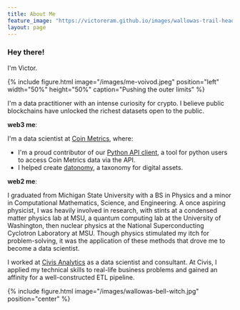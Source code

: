 ```yaml
---
title: About Me
feature_image: "https://victoreram.github.io/images/wallowas-trail-head.jpg"
layout: page
---
```



### Hey there!

I'm Victor.

{% include figure.html image="/images/me-voivod.jpeg" position="left" width="50%" height="50%" caption="Pushing the outer limits" %}

I'm a data practitioner with an intense curiosity for crypto. I believe public blockchains have unlocked the richest datasets open to the public. 

**web3 me**:

I'm a data scientist at [Coin Metrics](https://coinmetrics.io/), where:
- I'm a proud contributor of our [Python API client](https://github.com/coinmetrics/api-client-python), a tool for python users to access Coin Metrics data via the API.
- I helped create [datonomy](https://coinmetrics.io/datonomy/), a taxonomy for digital assets.


**web2 me**:

I graduated from Michigan State University with a BS in Physics and a minor in Computational Mathematics, Science, and Engineering.
A once aspiring physicist, I was heavily involved in research, with stints at a condensed matter physics lab at MSU, a quantum computing lab at the University of Washington, then nuclear physics at the National Superconducting Cyclotron Laboratory at MSU.
Though physics stimulated my itch for problem-solving, it was the application of these methods that drove me to become a data scientist.

I worked at [Civis Analytics]("https://www.civisanalytics.com/") as a data scientist and consultant. At Civis, I applied my technical skills to real-life business problems and gained an affinity for a well-constructed ETL pipeline.


{% include figure.html image="/images/wallowas-bell-witch.jpg" position="center" %}
